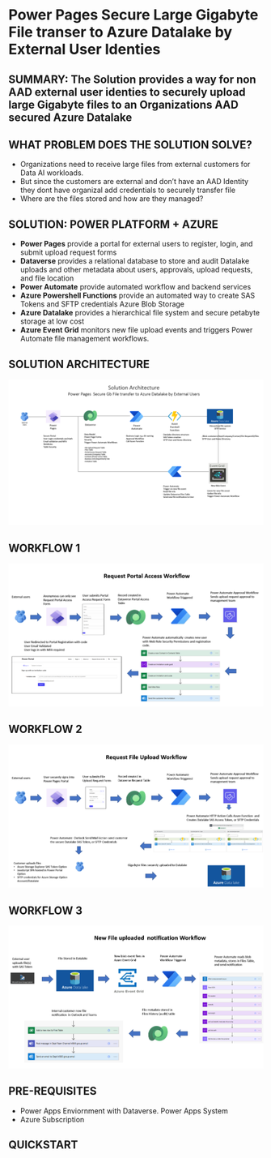 # Power Pages Secure Large Gigabyte File transer to Azure Datalake by External User Identies

## SUMMARY: The Solution provides a way for non AAD external user identies to securely upload large Gigabyte files to an Organizations AAD secured Azure Datalake

## WHAT PROBLEM DOES THE SOLUTION SOLVE?
* Organizations need to receive large files from external customers for Data AI workloads.
* But since the customers are external and don’t have an AAD Identity they dont have organizal add credentials to securely transfer file
* Where  are the files stored and how are they managed?

## SOLUTION: POWER PLATFORM + AZURE
* **Power Pages** provide a portal for external users to register, login, and submit upload request forms
* **Dataverse** provides a relational database to store and audit Datalake uploads and other metadata about users, approvals, upload requests, and file location
* **Power Automate** provide automated workflow and backend services
* **Azure Powershell Functions** provide an automated way to create SAS Tokens and SFTP credentials Azure Blob Storage
* **Azure Datalake** provides  a hierarchical file system and secure petabyte storage at low cost
* **Azure Event Grid** monitors new file upload events and triggers Power Automate file management workflows.

## SOLUTION ARCHITECTURE
![Archiecture](Architecture.png)


## WORKFLOW 1

![Request Portal Access Workflow](requestportalaccessworkflow.png)
## WORKFLOW 2 

![Request File Upload Workflow](requestfileuploadworkflow.png)

## WORKFLOW 3

![New File Upload Notification Workflow](newfileuploadednotificationworkflow.png)


## PRE-REQUISITES
* Power Apps Enviornment with Dataverse. Power Apps System
* Azure Subscription
## QUICKSTART
